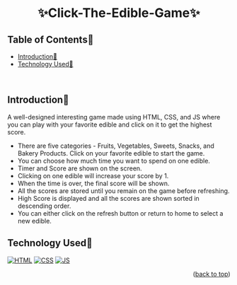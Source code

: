 # <p align="center">✨Click-The-Edible-Game✨</p>

 

<div id="top"></div>

<h2>Table of Contents🧾</h2>

- [Introduction📌](#introduction)
- [Technology Used🚀](#technology-used)

<br>


<h2>Introduction📌</h2>

A well-designed interesting game made using HTML, CSS, and JS where you can play with your favorite edible and click on it to get the highest score.
- There are five categories - Fruits, Vegetables, Sweets, Snacks, and Bakery Products. Click on your favorite edible to start the game.
- You can choose how much time you want to spend on one edible.
- Timer and Score are shown on the screen.
- Clicking on one edible will increase your score by 1.
- When the time is over, the final score will be shown.
- All the scores are stored until you remain on the game before refreshing.
- High Score is displayed and all the scores are shown sorted in descending order.
- You can either click on the refresh button or return to home to select a new edible.

<!-- --------------------------------------------------------------------------------------------------------------------------------------------------------- -->

<h2>Technology Used🚀</h2>

<p>
  <a href="https://www.w3schools.com/html/"> <img src="https://img.icons8.com/color/70/000000/html-5--v1.png" alt="HTML" /></a>
  <a href="https://www.w3schools.com/css/"> <img src="https://img.icons8.com/color/70/000000/css3.png" alt="CSS" /></a>
  <a href="https://www.w3schools.com/js/"><img src="https://img.icons8.com/color/70/000000/javascript--v1.png" alt="JS" /></a>
</p>
<p align="right">(<a href="#top">back to top</a>)</p>
